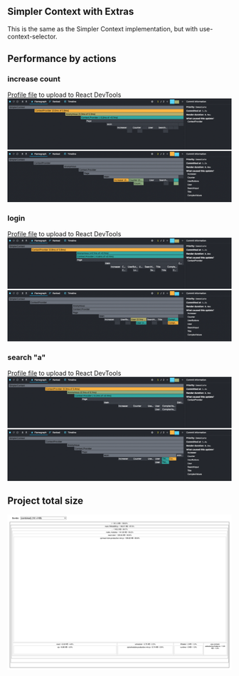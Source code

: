 ## Simpler Context with Extras
This is the same as the Simpler Context implementation, but with use-context-selector.

## Performance by actions

### increase count
[Profile file](/packages-analyze/SimplerContextWithExtras/profile-increase-count.json) to upload to React DevTools
![](/packages-analyze/SimplerContextWithExtras/profile-increase-count-1.png)
![](/packages-analyze/SimplerContextWithExtras/profile-increase-count-2.png)

### login
[Profile file](/packages-analyze/SimplerContextWithExtras/profile-login.json) to upload to React DevTools
![](/packages-analyze/SimplerContextWithExtras/profile-login-1.png)
![](/packages-analyze/SimplerContextWithExtras/profile-login-2.png)

### search "a"
[Profile file](/packages-analyze/SimplerContextWithExtras/profile-search-title.json) to upload to React DevTools
![](/packages-analyze/SimplerContextWithExtras/profile-search-title-1.png)
![](/packages-analyze/SimplerContextWithExtras/profile-search-title-2.png)

## Project total size

![](/packages-analyze/SimplerContextWithExtras/size.png)
